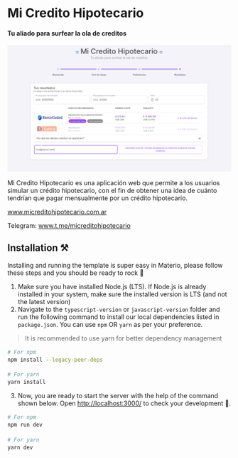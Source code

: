 
# Mi Credito Hipotecario
#### Tu aliado para surfear la ola de creditos

![Screenshot](./typescript-version/public/images/screenshot.png)


Mi Credito Hipotecario es una aplicación web que permite a los usuarios simular un crédito hipotecario, con el fin de obtener una idea de cuánto tendrían que pagar mensualmente por un crédito hipotecario.

www.micreditohipotecario.com.ar

Telegram: www.t.me/micreditohipotecario


## Installation ⚒️

Installing and running the template is super easy in Materio, please follow these steps and you should be ready to rock 🤘

1. Make sure you have installed Node.js (LTS). If Node.js is already installed in your system, make sure the installed version is LTS (and not the latest version)
2. Navigate to the `typescript-version` or `javascript-version` folder and run the following command to install our local dependencies listed in `package.json`. You can use `npm` OR `yarn` as per your preference.

> It is recommended to use yarn for better dependency management

```bash
# For npm
npm install --legacy-peer-deps

# For yarn
yarn install
```

3. Now, you are ready to start the server with the help of the command shown below. Open [http://localhost:3000/](http://localhost:3000/) to check your development 🚀.

```bash
# For npm
npm run dev

# For yarn
yarn dev
```
